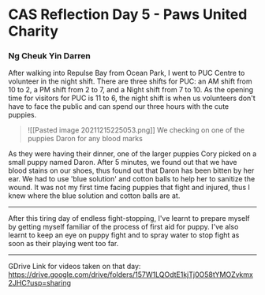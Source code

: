 # CAS Reflection Day 5 - Paws United Charity
### Ng Cheuk Yin Darren

After walking into Repulse Bay from Ocean Park, I went to PUC Centre to volunteer in the night shift. There are three shifts for PUC: an AM shift from 10 to 2, a PM shift from 2 to 7, and a Night shift from 7 to 10. As the opening time for visitors for PUC is 11 to 6, the night shift is when us volunteers don't have to face the public and can spend our three hours with the cute puppies.
> ![[Pasted image 20211215225053.png]]
> We checking on one of the puppies Daron for any blood marks

As they were having their dinner, one of the larger puppies Cory picked on a small puppy named Daron. After 5 minutes, we found out that we have blood stains on our shoes, thus found out that Daron has been bitten by her ear. We had to use 'blue solution' and cotton balls to help her to sanitize the wound.
It was not my first time facing puppies that fight and injured, thus I knew where the blue solution and cotton balls are at.

---

After this tiring day of endless fight-stopping, I've learnt to prepare myself by getting myself familiar of the process of first aid for puppy. I've also learnt to keep an eye on puppy fight and to spray water to stop fight as soon as their playing went too far.

---

GDrive Link for videos taken on that day: https://drive.google.com/drive/folders/157W1LQOdtE1kjTj0O58tYMOZvkmx2JHC?usp=sharing